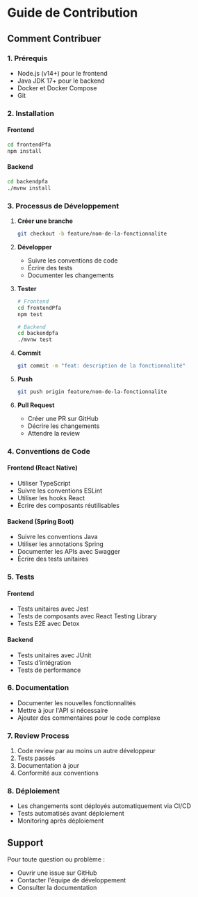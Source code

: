 # Guide de Contribution

## Comment Contribuer

### 1. Prérequis
- Node.js (v14+) pour le frontend
- Java JDK 17+ pour le backend
- Docker et Docker Compose
- Git

### 2. Installation

#### Frontend
```bash
cd frontendPfa
npm install
```

#### Backend
```bash
cd backendpfa
./mvnw install
```

### 3. Processus de Développement

1. **Créer une branche**
   ```bash
   git checkout -b feature/nom-de-la-fonctionnalite
   ```

2. **Développer**
   - Suivre les conventions de code
   - Écrire des tests
   - Documenter les changements

3. **Tester**
   ```bash
   # Frontend
   cd frontendPfa
   npm test

   # Backend
   cd backendpfa
   ./mvnw test
   ```

4. **Commit**
   ```bash
   git commit -m "feat: description de la fonctionnalité"
   ```

5. **Push**
   ```bash
   git push origin feature/nom-de-la-fonctionnalite
   ```

6. **Pull Request**
   - Créer une PR sur GitHub
   - Décrire les changements
   - Attendre la review

### 4. Conventions de Code

#### Frontend (React Native)
- Utiliser TypeScript
- Suivre les conventions ESLint
- Utiliser les hooks React
- Écrire des composants réutilisables

#### Backend (Spring Boot)
- Suivre les conventions Java
- Utiliser les annotations Spring
- Documenter les APIs avec Swagger
- Écrire des tests unitaires

### 5. Tests

#### Frontend
- Tests unitaires avec Jest
- Tests de composants avec React Testing Library
- Tests E2E avec Detox

#### Backend
- Tests unitaires avec JUnit
- Tests d'intégration
- Tests de performance

### 6. Documentation

- Documenter les nouvelles fonctionnalités
- Mettre à jour l'API si nécessaire
- Ajouter des commentaires pour le code complexe

### 7. Review Process

1. Code review par au moins un autre développeur
2. Tests passés
3. Documentation à jour
4. Conformité aux conventions

### 8. Déploiement

- Les changements sont déployés automatiquement via CI/CD
- Tests automatisés avant déploiement
- Monitoring après déploiement

## Support

Pour toute question ou problème :
- Ouvrir une issue sur GitHub
- Contacter l'équipe de développement
- Consulter la documentation 